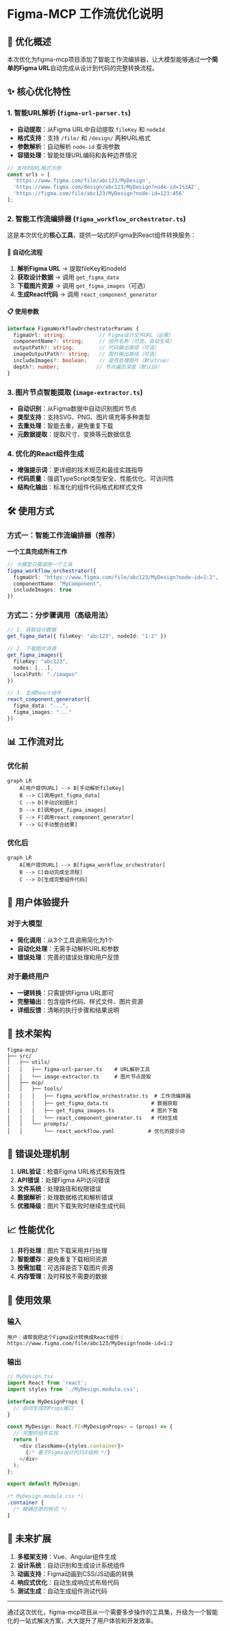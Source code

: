 # Figma-MCP 工作流优化说明

## 🚀 优化概述

本次优化为figma-mcp项目添加了智能工作流编排器，让大模型能够通过**一个简单的Figma URL**自动完成从设计到代码的完整转换流程。

## ✨ 核心优化特性

### 1. 智能URL解析 (`figma-url-parser.ts`)
- **自动提取**：从Figma URL中自动提取 `fileKey` 和 `nodeId`
- **格式支持**：支持 `/file/` 和 `/design/` 两种URL格式
- **参数解析**：自动解析 `node-id` 查询参数
- **容错处理**：智能处理URL编码和各种边界情况

```typescript
// 支持的URL格式示例
const urls = [
  'https://www.figma.com/file/abc123/MyDesign',
  'https://www.figma.com/design/abc123/MyDesign?node-id=1%3A2',
  'https://figma.com/file/abc123/MyDesign?node-id=123:456'
];
```

### 2. 智能工作流编排器 (`figma_workflow_orchestrator.ts`)
这是本次优化的**核心工具**，提供一站式的Figma到React组件转换服务：

#### 🔄 自动化流程
1. **解析Figma URL** → 提取fileKey和nodeId
2. **获取设计数据** → 调用 `get_figma_data`
3. **下载图片资源** → 调用 `get_figma_images`（可选）
4. **生成React代码** → 调用 `react_component_generator`

#### 📋 使用参数
```typescript
interface FigmaWorkflowOrchestratorParams {
  figmaUrl: string;           // Figma设计文件URL（必需）
  componentName?: string;     // 组件名称（可选，自动生成）
  outputPath?: string;        // 代码输出路径（可选）
  imageOutputPath?: string;   // 图片输出路径（可选）
  includeImages?: boolean;    // 是否处理图片（默认true）
  depth?: number;            // 节点遍历深度（默认10）
}
```

### 3. 图片节点智能提取 (`image-extractor.ts`)
- **自动识别**：从Figma数据中自动识别图片节点
- **类型支持**：支持SVG、PNG、图片填充等多种类型
- **去重处理**：智能去重，避免重复下载
- **元数据提取**：提取尺寸、变换等元数据信息

### 4. 优化的React组件生成
- **增强提示词**：更详细的技术规范和最佳实践指导
- **代码质量**：强调TypeScript类型安全、性能优化、可访问性
- **结构化输出**：标准化的组件代码格式和样式文件

## 🛠️ 使用方式

### 方式一：智能工作流编排器（推荐）
**一个工具完成所有工作**
```typescript
// 大模型只需调用一个工具
figma_workflow_orchestrator({
  figmaUrl: "https://www.figma.com/file/abc123/MyDesign?node-id=1:2",
  componentName: "MyComponent",
  includeImages: true
})
```

### 方式二：分步骤调用（高级用法）
```typescript
// 1. 获取设计数据
get_figma_data({ fileKey: "abc123", nodeId: "1:2" })

// 2. 下载图片资源
get_figma_images({ 
  fileKey: "abc123", 
  nodes: [...], 
  localPath: "./images" 
})

// 3. 生成React组件
react_component_generator({
  figma_data: "...",
  figma_images: "..."
})
```

## 📊 工作流对比

### 优化前
```mermaid
graph LR
    A[用户提供URL] --> B[手动解析fileKey]
    B --> C[调用get_figma_data]
    C --> D[手动识别图片]
    D --> E[调用get_figma_images]
    E --> F[调用react_component_generator]
    F --> G[手动整合结果]
```

### 优化后
```mermaid
graph LR
    A[用户提供URL] --> B[figma_workflow_orchestrator]
    B --> C[自动完成全流程]
    C --> D[生成完整组件代码]
```

## 🎯 用户体验提升

### 对于大模型
- **简化调用**：从3个工具调用简化为1个
- **自动化处理**：无需手动解析URL和参数
- **错误处理**：完善的错误处理和用户反馈

### 对于最终用户
- **一键转换**：只需提供Figma URL即可
- **完整输出**：包含组件代码、样式文件、图片资源
- **详细反馈**：清晰的执行步骤和结果说明

## 🔧 技术架构

```
figma-mcp/
├── src/
│   ├── utils/
│   │   ├── figma-url-parser.ts    # URL解析工具
│   │   └── image-extractor.ts     # 图片节点提取
│   ├── mcp/
│   │   ├── tools/
│   │   │   ├── figma_workflow_orchestrator.ts  # 工作流编排器
│   │   │   ├── get_figma_data.ts              # 数据获取
│   │   │   ├── get_figma_images.ts            # 图片下载
│   │   │   └── react_component_generator.ts   # 代码生成
│   │   └── prompts/
│   │       └── react_workflow.yaml           # 优化的提示词
```

## 🚦 错误处理机制

1. **URL验证**：检查Figma URL格式和有效性
2. **API错误**：处理Figma API访问错误
3. **文件系统**：处理路径和权限错误
4. **数据解析**：处理数据格式和解析错误
5. **优雅降级**：图片下载失败时继续生成代码

## 📈 性能优化

1. **并行处理**：图片下载采用并行处理
2. **智能缓存**：避免重复下载相同资源
3. **按需加载**：可选择是否下载图片资源
4. **内存管理**：及时释放不需要的数据

## 🎉 使用效果

### 输入
```
用户：请帮我把这个Figma设计转换成React组件：
https://www.figma.com/file/abc123/MyDesign?node-id=1:2
```

### 输出
```typescript
// MyDesign.tsx
import React from 'react';
import styles from './MyDesign.module.css';

interface MyDesignProps {
  // 自动生成的Props接口
}

const MyDesign: React.FC<MyDesignProps> = (props) => {
  // 完整的组件实现
  return (
    <div className={styles.container}>
      {/* 基于Figma设计的JSX结构 */}
    </div>
  );
};

export default MyDesign;
```

```css
/* MyDesign.module.css */
.container {
  /* 精确还原的样式 */
}
```

## 🔮 未来扩展

1. **多框架支持**：Vue、Angular组件生成
2. **设计系统**：自动识别和生成设计系统组件
3. **动画支持**：Figma动画到CSS/JS动画的转换
4. **响应式优化**：自动生成响应式布局代码
5. **测试生成**：自动生成组件测试代码

---

通过这次优化，figma-mcp项目从一个需要多步操作的工具集，升级为一个智能化的一站式解决方案，大大提升了用户体验和开发效率。
